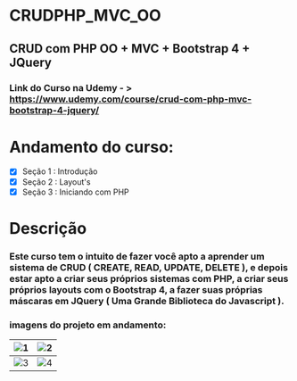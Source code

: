 # CRUDPHP_MVC_OO
## CRUD com PHP OO + MVC + Bootstrap 4 + JQuery

### Link do Curso na Udemy - > https://www.udemy.com/course/crud-com-php-mvc-bootstrap-4-jquery/

# Andamento do curso:
- [X] Seção 1 : Introdução 
- [X] Seção 2 : Layout's
- [X] Seção 3 : Iniciando com PHP

# Descrição
### Este curso tem o intuito de fazer você apto a aprender um sistema de CRUD ( CREATE, READ, UPDATE, DELETE ), e depois estar apto a criar seus próprios sistemas com PHP, a criar seus próprios layouts com o Bootstrap 4, a fazer suas próprias máscaras em JQuery ( Uma Grande Biblioteca do Javascript ).

### imagens do projeto em andamento:
| ![1](https://user-images.githubusercontent.com/5197047/88489688-29078e00-cf6c-11ea-86d2-fa63418d428e.png)| ![2](https://user-images.githubusercontent.com/5197047/88489708-489eb680-cf6c-11ea-964f-69d2dc578812.png) |
|:-----:|-------|
| ![3](https://user-images.githubusercontent.com/5197047/88489718-610ed100-cf6c-11ea-954a-1222d2b3495a.png) | ![4](https://user-images.githubusercontent.com/5197047/88489726-7ab01880-cf6c-11ea-939e-bb59202d12e6.png) |